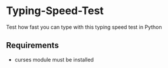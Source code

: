 # Typing-Speed-Test
Test how fast you can type with this typing speed test in Python

## Requirements
- curses module must be installed
